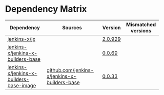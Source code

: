 # Dependency Matrix

Dependency | Sources | Version | Mismatched versions
---------- | ------- | ------- | -------------------
[jenkins-x/jx](https://github.com/jenkins-x/jx) |  | [2.0.929](https://github.com/jenkins-x/jx/releases/tag/v2.0.929) | 
[jenkins-x/jenkins-x-builders-base](https://github.com/jenkins-x/jenkins-x-builders-base) |  | [0.0.69](https://github.com/jenkins-x/jenkins-x-builders-base/releases/tag/v0.0.69) | 
[jenkins-x/jenkins-x-builders-base-image](https://github.com/jenkins-x/jenkins-x-builders-base-image) | [github.com/jenkins-x/jenkins-x-builders-base](https://github.com/jenkins-x/jenkins-x-builders-base.git) | [0.0.33]() | 
